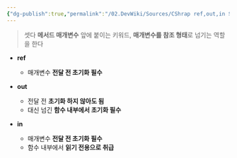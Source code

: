 ```yaml
---
{"dg-publish":true,"permalink":"/02.DevWiki/Sources/CShrap ref,out,in 의 차이/"}
---
```


> 셋다 **메서드 매개변수** 앞에 붙이는 키워드, **매개변수를 참조 형태**로 넘기는 역할을 한다

* **ref**
	* 매개변수 **전달 전 초기화 필수**

* **out**
	* 전달 전 **초기화 하지 않아도 됨**
	* 대신 넘긴 **함수 내부에서 초기화 필수**

* **in**
	* 매개변수 **전달 전 초기화 필수**
	* 함수 내부에서 **읽기 전용으로 취급**